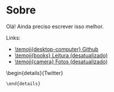# Sobre

Olá! Ainda preciso escrever isso melhor.

Links:
 - [\temoji{desktop-computer} Github](https://github.com/lucasvreis/)
 - [\temoji{books} Leitura (desatualizado)](https://www.goodreads.com/user/show/84346581-lucas)
 - [\temoji{camera} Fotos (desatualizado)](https://www.flickr.com/photos/lucasmagia/)

\begin{details}{Twitter}
~~~<div class="twitter" style="text-align:center"><a class="twitter-timeline" data-lang="pt" data-width="min(100%, 400px)" data-height="500" data-dnt="true" href="https://twitter.com/lucas_vreis?ref_src=twsrc%5Etfw">Tweets by lucas_vreis</a> <script async src="https://platform.twitter.com/widgets.js" charset="utf-8"></script></div>~~~
\end{details}


~~~
~~~